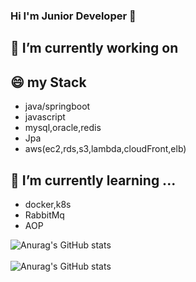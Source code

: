 ### Hi I'm Junior Developer 👋

<!--
**sseung12/sseung12** is a ✨ _special_ ✨ repository because its `README.md` (this file) appears on your GitHub profile.

Here are some ideas to get you started:

- 🔭 I’m currently working on ...
- 🌱 I’m currently learning ...
- 👯 I’m looking to collaborate on ...
- 🤔 I’m looking for help with ...
- 💬 Ask me about ...
- 📫 How to reach me: ...
- 😄 Pronouns: ...
- ⚡ Fun fact: ...
-->
## 🔭 I’m currently working on


## 😄 my Stack
  - java/springboot
  - javascript
  - mysql,oracle,redis
  - Jpa
  - aws(ec2,rds,s3,lambda,cloudFront,elb)

## 🌱 I’m currently learning ...
  - docker,k8s
  - RabbitMq
  - AOP
  


![Anurag's GitHub stats](https://github-readme-stats.vercel.app/api?username=sseung12&show_icons=true&theme=dark)<br/>
	<br>
![Anurag's GitHub stats](https://github-readme-stats.vercel.app/api/top-langs/?username=sseung12&layout=compact&theme=dark)
